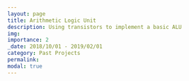 ```yaml
---
layout: page
title: Arithmetic Logic Unit 
description: Using transistors to implement a basic ALU 
img: 
importance: 2
_date: 2018/10/01 - 2019/02/01
category: Past Projects
permalink: 
modal: true
---
```

